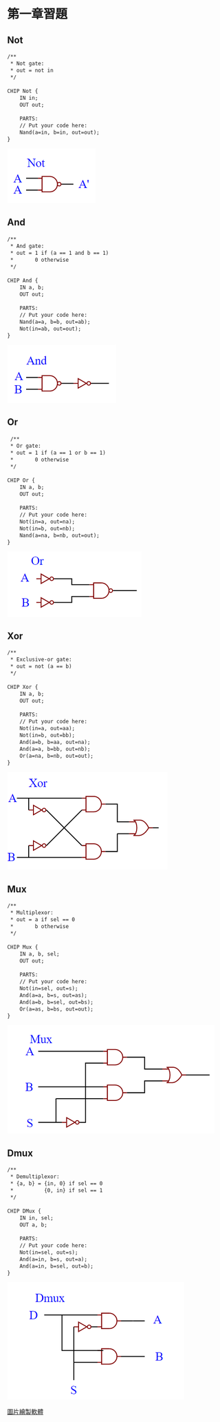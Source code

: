 # 第一章習題
## Not
```hdl
/**
 * Not gate:
 * out = not in
 */

CHIP Not {
    IN in;
    OUT out;

    PARTS:
    // Put your code here:
    Nand(a=in, b=in, out=out);
}
```

![](https://github.com/yucing/co110a/blob/master/picture/Not.png)

## And
```hdl
/**
 * And gate: 
 * out = 1 if (a == 1 and b == 1)
 *       0 otherwise
 */

CHIP And {
    IN a, b;
    OUT out;

    PARTS:
    // Put your code here:
    Nand(a=a, b=b, out=ab);
    Not(in=ab, out=out);
}
```

![](https://github.com/yucing/co110a/blob/master/picture/And.png)

## Or
```hdl
 /**
 * Or gate:
 * out = 1 if (a == 1 or b == 1)
 *       0 otherwise
 */

CHIP Or {
    IN a, b;
    OUT out;

    PARTS:
    // Put your code here:
    Not(in=a, out=na);
    Not(in=b, out=nb);
    Nand(a=na, b=nb, out=out);
}

```

![](https://github.com/yucing/co110a/blob/master/picture/Or.png)

## Xor
```hdl
/**
 * Exclusive-or gate:
 * out = not (a == b)
 */

CHIP Xor {
    IN a, b;
    OUT out;

    PARTS:
    // Put your code here:
    Not(in=a, out=aa);
    Not(in=b, out=bb);
    And(a=b, b=aa, out=na);
    And(a=a, b=bb, out=nb);
    Or(a=na, b=nb, out=out);
}
```

![](https://github.com/yucing/co110a/blob/master/picture/Xor.png)

## Mux
```hdl
/** 
 * Multiplexor:
 * out = a if sel == 0
 *       b otherwise
 */

CHIP Mux {
    IN a, b, sel;
    OUT out;

    PARTS:
    // Put your code here:
    Not(in=sel, out=s);
    And(a=a, b=s, out=as);
    And(a=b, b=sel, out=bs);
    Or(a=as, b=bs, out=out);
}
```

![](https://github.com/yucing/co110a/blob/master/picture/Mux.png)

## Dmux
```hdl
/**
 * Demultiplexor:
 * {a, b} = {in, 0} if sel == 0
 *          {0, in} if sel == 1
 */

CHIP DMux {
    IN in, sel;
    OUT a, b;

    PARTS:
    // Put your code here:
    Not(in=sel, out=s);
    And(a=in, b=s, out=a);
    And(a=in, b=sel, out=b);
}
```

![](https://github.com/yucing/co110a/blob/master/picture/Dmux.png)

[圖片繪製軟體](https://www.block.tw/bce/)